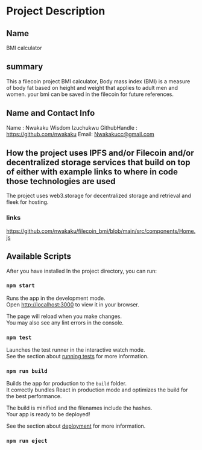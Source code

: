 # Project Description

## Name
BMI calculator

## summary

This a filecoin project BMI calculator,
Body mass index (BMI) is a measure of body fat based on height and weight that applies to adult men and women.
your bmi can be saved in the filecoin for future references.

## Name and Contact Info
Name : Nwakaku Wisdom Izuchukwu
GithubHandle : https://github.com/nwakaku
Email: Nwakakucc@gmail.com


## How the project uses IPFS and/or Filecoin and/or decentralized storage services that build on top of either with example links to where in code those technologies are used

The project uses web3.storage for decentralized storage and retrieval and fleek for hosting.

### links
https://github.com/nwakaku/filecoin_bmi/blob/main/src/components/Home.js

## Available Scripts

After you have installed 
In the project directory, you can run:

### `npm start`

Runs the app in the development mode.\
Open [http://localhost:3000](http://localhost:3000) to view it in your browser.

The page will reload when you make changes.\
You may also see any lint errors in the console.

### `npm test`

Launches the test runner in the interactive watch mode.\
See the section about [running tests](https://facebook.github.io/create-react-app/docs/running-tests) for more information.

### `npm run build`

Builds the app for production to the `build` folder.\
It correctly bundles React in production mode and optimizes the build for the best performance.

The build is minified and the filenames include the hashes.\
Your app is ready to be deployed!

See the section about [deployment](https://facebook.github.io/create-react-app/docs/deployment) for more information.

### `npm run eject`

